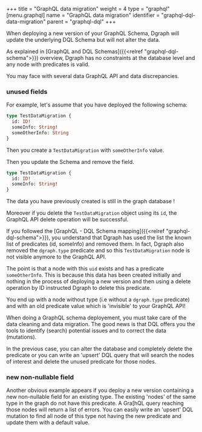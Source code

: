 +++
title = "GraphQL data migration"
weight = 4
type = "graphql"
[menu.graphql]
  name = "GraphQL data migration"
  identifier = "graphql-dql-data-migration"
  parent = "graphql-dql"
+++



When deploying a new version of your GraphQL Schema, Dgraph will update the underlying DQL Schema but will not alter the data.

As explained in [GraphQL and DQL Schemas]({{<relref "graphql-dql-schema">}}) overview, Dgraph has no constraints at the database level and any node with predicates is valid. 

You may face with several data GraphQL API and data discrepancies.

### unused fields
For example, let's assume that you have deployed the following schema:
```graphql
type TestDataMigration {
  id: ID!
  someInfo: String!
  someOtherInfo: String
}
```

Then you create a `TestDataMigration`  with `someOtherInfo` value.

Then you update the Schema and remove the field.
```graphql
type TestDataMigration {
  id: ID!
  someInfo: String!
}
```

The data you have previously created is still in the graph database !

Moreover if you delete the `TestDataMigration` object using its `id`, the GraphQL API delete operation will be successful.

If you followed the [GraphQL - DQL Schema mapping]({{<relref "graphql-dql-schema">}}), you understand that Dgraph has used the list the known list of predicates (id, someInfo) and removed them. In fact, Dgraph also removed the `dgraph.type` predicate and so this `TestDataMigration` node is not visible anymore to the GraphQL API.

The point is that a node with this `uid` exists and has a predicate `someOtherInfo`. This is because this data has been created initially and nothing in the process of deploying a new version and then using a delete operation by ID instructed Dgraph to delete this predicate.

You end up with a node without type (i.e without a `dgraph.type` predicate) and with an old predicate value which is 'invisible' to your GraphQL API!

When doing a GraphQL schema deployement, you must take care of the data cleaning and data migration.
The good news is that DQL offers you the tools to identify (search) potential issues and to correct the data (mutations).

In the previous case, you can alter the database and completely delete the predicate or you can write an 'upsert' DQL query that will search the nodes of interest and delete the unused predicate for those nodes.

### new non-nullable field
Another obvious example appears if you deploy a new version containing a new non-nullable field for an existing type. The existing 'nodes' of the same type in the graph do not have this predicate. A Gra[hQL query reaching those nodes will return a list of errors. You can easily write an 'upsert' DQL mutation to find all node of this type not having the new predicate and update them with a default value.

